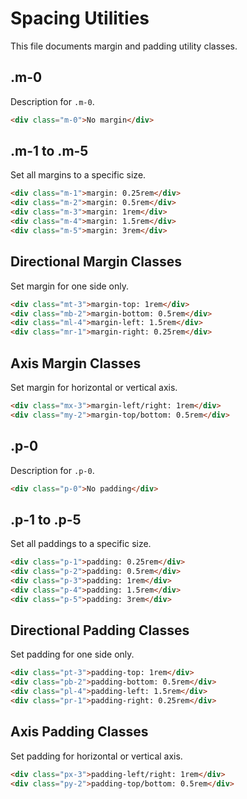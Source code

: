 # Spacing Utilities

This file documents margin and padding utility classes.

## .m-0 <!-- {docsify-ignore} -->

Description for `.m-0`.

```html
<div class="m-0">No margin</div>
```

## .m-1 to .m-5 <!-- {docsify-ignore} -->

Set all margins to a specific size.

```html
<div class="m-1">margin: 0.25rem</div>
<div class="m-2">margin: 0.5rem</div>
<div class="m-3">margin: 1rem</div>
<div class="m-4">margin: 1.5rem</div>
<div class="m-5">margin: 3rem</div>
```

## Directional Margin Classes

Set margin for one side only.

```html
<div class="mt-3">margin-top: 1rem</div>
<div class="mb-2">margin-bottom: 0.5rem</div>
<div class="ml-4">margin-left: 1.5rem</div>
<div class="mr-1">margin-right: 0.25rem</div>
```

## Axis Margin Classes

Set margin for horizontal or vertical axis.

```html
<div class="mx-3">margin-left/right: 1rem</div>
<div class="my-2">margin-top/bottom: 0.5rem</div>
```

## .p-0 <!-- {docsify-ignore} -->

Description for `.p-0`.

```html
<div class="p-0">No padding</div>
```

## .p-1 to .p-5 <!-- {docsify-ignore} -->

Set all paddings to a specific size.

```html
<div class="p-1">padding: 0.25rem</div>
<div class="p-2">padding: 0.5rem</div>
<div class="p-3">padding: 1rem</div>
<div class="p-4">padding: 1.5rem</div>
<div class="p-5">padding: 3rem</div>
```

## Directional Padding Classes

Set padding for one side only.

```html
<div class="pt-3">padding-top: 1rem</div>
<div class="pb-2">padding-bottom: 0.5rem</div>
<div class="pl-4">padding-left: 1.5rem</div>
<div class="pr-1">padding-right: 0.25rem</div>
```

## Axis Padding Classes

Set padding for horizontal or vertical axis.

```html
<div class="px-3">padding-left/right: 1rem</div>
<div class="py-2">padding-top/bottom: 0.5rem</div>
```
